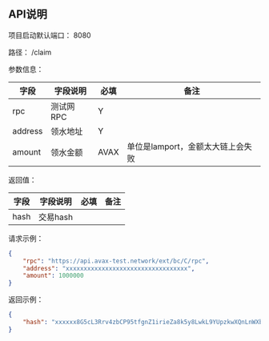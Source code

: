 ## API说明

项目启动默认端口： 8080

路径： /claim

参数信息：

| 字段    | 字段说明  | 必填 | 备注                              |
| ------- | --------- | ---- | --------------------------------- |
| rpc     | 测试网RPC | Y    |                                   |
| address | 领水地址  | Y    |                                   |
| amount  | 领水金额  | AVAX     | 单位是lamport，金额太大链上会失败 |

返回值：

| 字段 | 字段说明 | 必填 | 备注 |
| ---- | -------- | ---- | ---- |
| hash | 交易hash |      |      |

请求示例：

```json
{
    "rpc": "https://api.avax-test.network/ext/bc/C/rpc",
    "address": "xxxxxxxxxxxxxxxxxxxxxxxxxxxxxxxxxx",
    "amount": 1000000
}
```

返回示例：

```json
{
    "hash": "xxxxxx8G5cL3Rrv4zbCP95tfgnZ1irieZa8k5y8LwkL9YUpzkwXQnLnWXbNNAZL7WsHiWZHzmyY67HWbhkdxxxxxx"
}
```

